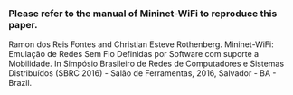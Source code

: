 ### Please refer to the manual of Mininet-WiFi to reproduce this paper.

Ramon dos Reis Fontes and Christian Esteve Rothenberg. Mininet-WiFi: Emulação de Redes Sem Fio Definidas por Software com suporte a Mobilidade. In Simpósio Brasileiro de Redes de
Computadores e Sistemas Distribuídos (SBRC 2016) - Salão de Ferramentas, 2016, Salvador - BA - Brazil.
